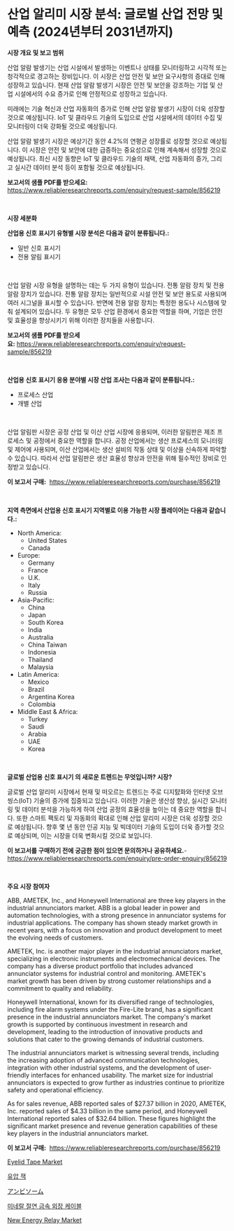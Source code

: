 <p><h1>산업 알리미 시장 분석: 글로벌 산업 전망 및 예측 (2024년부터 2031년까지)</h1></p><p><strong>시장 개요 및 보고 범위</strong></p>
<p><p>산업 알람 발생기는 산업 시설에서 발생하는 이벤트나 상태를 모니터링하고 시각적 또는 청각적으로 경고하는 장비입니다. 이 시장은 산업 안전 및 보안 요구사항의 증대로 인해 성장하고 있습니다. 현재 산업 알람 발생기 시장은 안전 및 보안을 강조하는 기업 및 산업 시설에서의 수요 증가로 인해 안정적으로 성장하고 있습니다. </p><p>미래에는 기술 혁신과 산업 자동화의 증가로 인해 산업 알람 발생기 시장이 더욱 성장할 것으로 예상됩니다. IoT 및 클라우드 기술의 도입으로 산업 시설에서의 데이터 수집 및 모니터링이 더욱 강화될 것으로 예상됩니다. </p><p>산업 알람 발생기 시장은 예상기간 동안 4.2%의 연평균 성장률로 성장할 것으로 예상됩니다. 이 시장은 안전 및 보안에 대한 급증하는 중요성으로 인해 계속해서 성장할 것으로 예상됩니다. 최신 시장 동향은 IoT 및 클라우드 기술의 채택, 산업 자동화의 증가, 그리고 실시간 데이터 분석 등이 포함될 것으로 예상됩니다.</p></p>
<p><strong>보고서의 샘플 PDF를 받으세요:</strong> <a href="https://www.reliableresearchreports.com/enquiry/request-sample/856219">https://www.reliableresearchreports.com/enquiry/request-sample/856219</a></p>
<p>&nbsp;</p>
<p><strong>시장 세분화</strong></p>
<p><strong>산업용 신호 표시기 유형별 시장 분석은 다음과 같이 분류됩니다.:</strong></p>
<p><ul><li>일반 신호 표시기</li><li>전용 알림 표시기</li></ul></p>
<p>&nbsp;</p>
<p><p>산업 알람 시장 유형을 설명하는 데는 두 가지 유형이 있습니다. 전통 알람 장치 및 전용 알람 장치가 있습니다. 전통 알람 장치는 일반적으로 시설 안전 및 보안 용도로 사용되며 여러 시그널을 표시할 수 있습니다. 반면에 전용 알람 장치는 특정한 용도나 시스템에 맞춰 설계되어 있습니다. 두 유형은 모두 산업 환경에서 중요한 역할을 하며, 기업은 안전 및 효율성을 향상시키기 위해 이러한 장치들을 사용합니다.</p></p>
<p><strong>보고서의 샘플 PDF를 받으세요:</strong>&nbsp;<a href="https://www.reliableresearchreports.com/enquiry/request-sample/856219">https://www.reliableresearchreports.com/enquiry/request-sample/856219</a></p>
<p>&nbsp;</p>
<p><strong> 산업용 신호 표시기 응용 분야별 시장 산업 조사는 다음과 같이 분류됩니다.:</strong></p>
<p><ul><li>프로세스 산업</li><li>개별 산업</li></ul></p>
<p>&nbsp;</p>
<p><p>산업 알림판 시장은 공정 산업 및 이산 산업 시장에 응용되며, 이러한 알림판은 제조 프로세스 및 공정에서 중요한 역할을 합니다. 공정 산업에서는 생산 프로세스의 모니터링 및 제어에 사용되며, 이산 산업에서는 생산 설비의 작동 상태 및 이상을 신속하게 파악할 수 있습니다. 따라서 산업 알림판은 생산 효율성 향상과 안전을 위해 필수적인 장비로 인정받고 있습니다.</p></p>
<p><strong>이 보고서 구매:</strong>&nbsp; <a href="https://www.reliableresearchreports.com/purchase/856219">https://www.reliableresearchreports.com/purchase/856219</a></p>
<p>&nbsp;</p>
<p><strong>지역 측면에서 산업용 신호 표시기 지역별로 이용 가능한 시장 플레이어는 다음과 같습니다.:</strong></p>
<p><ul>
    <li>
        North America:
        <ul>
            <li>United States</li>
            <li>Canada</li>
        </ul>
    </li>
    <li>
        Europe:
        <ul>
            <li>Germany</li>
            <li>France</li>
            <li>U.K.</li>
            <li>Italy</li>
            <li>Russia</li>
        </ul>
    </li>
    <li>
        Asia-Pacific:
        <ul>
            <li>China</li>
            <li>Japan</li>
            <li>South Korea</li>
            <li>India</li>
            <li>Australia</li>
            <li>China Taiwan</li>
            <li>Indonesia</li>
            <li>Thailand</li>
            <li>Malaysia</li>
        </ul>
    </li>
    <li>
        Latin America:
        <ul>
            <li>Mexico</li>
            <li>Brazil</li>
            <li>Argentina Korea</li>
            <li>Colombia</li>
        </ul>
    </li>
    <li>
        Middle East & Africa:
        <ul>
            <li>Turkey</li>
            <li>Saudi</li>
            <li>Arabia</li>
            <li>UAE</li>
            <li>Korea</li>
        </ul>
    </li>
    </ul></p>
<p>&nbsp;</p>
<p><strong>글로벌 산업용 신호 표시기 의 새로운 트렌드는 무엇입니까? 시장?</strong></p>
<p><p>글로벌 산업 알리미 시장에서 현재 및 떠오르는 트렌드는 주로 디지턄화와 인터넷 오브 씽스(IoT) 기술의 증가에 집중되고 있습니다. 이러한 기술은 생산성 향상, 실시간 모니터링 및 데이터 분석을 가능하게 하여 산업 공정의 효율성을 높이는 데 중요한 역할을 합니다. 또한 스마트 팩토리 및 자동화의 확대로 인해 산업 알리미 시장은 더욱 성장할 것으로 예상됩니다. 향후 몇 년 동안 인공 지능 및 빅데이터 기술의 도입이 더욱 증가할 것으로 예상되며, 이는 시장을 더욱 변화시킬 것으로 보입니다.</p></p>
<p><strong>이 보고서를 구매하기 전에 궁금한 점이 있으면 문의하거나 공유하세요.</strong>- <a href="https://www.reliableresearchreports.com/enquiry/pre-order-enquiry/856219">https://www.reliableresearchreports.com/enquiry/pre-order-enquiry/856219</a></p>
<p>&nbsp;</p>
<p><strong>주요 시장 참여자</strong></p>
<p><p>ABB, AMETEK, Inc., and Honeywell International are three key players in the industrial annunciators market. ABB is a global leader in power and automation technologies, with a strong presence in annunciator systems for industrial applications. The company has shown steady market growth in recent years, with a focus on innovation and product development to meet the evolving needs of customers.</p><p>AMETEK, Inc. is another major player in the industrial annunciators market, specializing in electronic instruments and electromechanical devices. The company has a diverse product portfolio that includes advanced annunciator systems for industrial control and monitoring. AMETEK's market growth has been driven by strong customer relationships and a commitment to quality and reliability.</p><p>Honeywell International, known for its diversified range of technologies, including fire alarm systems under the Fire-Lite brand, has a significant presence in the industrial annunciators market. The company's market growth is supported by continuous investment in research and development, leading to the introduction of innovative products and solutions that cater to the growing demands of industrial customers.</p><p>The industrial annunciators market is witnessing several trends, including the increasing adoption of advanced communication technologies, integration with other industrial systems, and the development of user-friendly interfaces for enhanced usability. The market size for industrial annunciators is expected to grow further as industries continue to prioritize safety and operational efficiency.</p><p>As for sales revenue, ABB reported sales of $27.37 billion in 2020, AMETEK, Inc. reported sales of $4.33 billion in the same period, and Honeywell International reported sales of $32.64 billion. These figures highlight the significant market presence and revenue generation capabilities of these key players in the industrial annunciators market.</p></p>
<p><strong>이 보고서 구매:</strong>&nbsp;&nbsp;<a href="https://www.reliableresearchreports.com/purchase/856219">https://www.reliableresearchreports.com/purchase/856219</a></p>
<p><p><a href="https://github.com/gulaimolin/Market-Research-Report-List-3/blob/main/eyelid-tape-market.md">Eyelid Tape Market</a></p><p><a href="https://github.com/vs019sa3m8x/Market-Research-Report-List-1/blob/main/28219362319.md">유압 잭</a></p><p><a href="https://medium.com/@cielostamm/%E3%82%A2%E3%83%B3%E3%83%93%E3%82%BD%E3%83%BC%E3%83%A0%E3%81%AE%E5%B8%82%E5%A0%B4%E3%82%B7%E3%82%A7%E3%82%A2%E3%81%AE%E9%80%B2%E5%8C%96%E3%81%A8%E5%B8%82%E5%A0%B4%E6%88%90%E9%95%B7%E3%83%88%E3%83%AC%E3%83%B3%E3%83%892024%E5%B9%B4%E3%81%8B%E3%82%892031%E5%B9%B4%E3%81%BE%E3%81%A7-8e9f685820a4">アンビソーム</a></p><p><a href="https://medium.com/@vlcostes/%EA%B4%91%EB%AC%BC-%EC%A0%88%EC%97%B0-%EA%B8%88%EC%86%8D-%EC%99%B8%ED%94%BC-%EC%A0%84%EC%84%A0-%EC%8B%9C%EC%9E%A5-%EA%B2%BD%EC%9F%81-%EB%B6%84%EC%84%9D-%EC%8B%9C%EC%9E%A5-%EB%8F%99%ED%96%A5-%EB%B0%8F-2031%EB%85%84%EA%B9%8C%EC%A7%80%EC%9D%98-%EC%98%88%EC%B8%A1-ccb9b34b1925">미네랄 절연 금속 외장 케이블</a></p><p><a href="https://issuu.com/reportprime-2/docs/new-energy-relay-market-size-2030.pptx">New Energy Relay Market</a></p></p>
